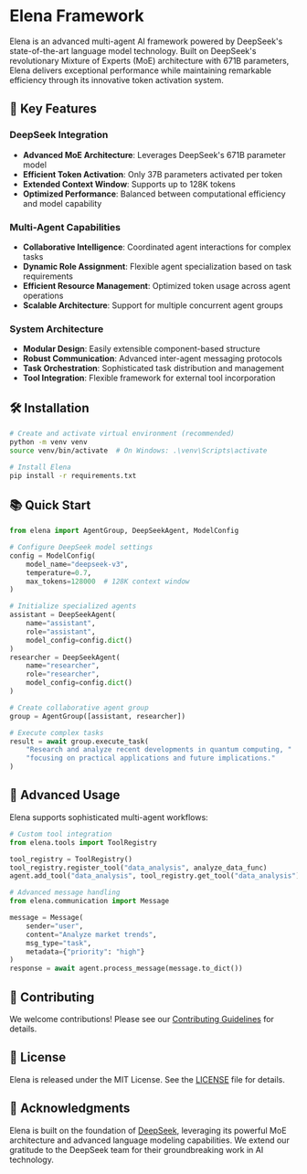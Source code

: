 # Elena Framework

Elena is an advanced multi-agent AI framework powered by DeepSeek's state-of-the-art language model technology. Built on DeepSeek's revolutionary Mixture of Experts (MoE) architecture with 671B parameters, Elena delivers exceptional performance while maintaining remarkable efficiency through its innovative token activation system.

## 🚀 Key Features

### DeepSeek Integration
- **Advanced MoE Architecture**: Leverages DeepSeek's 671B parameter model
- **Efficient Token Activation**: Only 37B parameters activated per token
- **Extended Context Window**: Supports up to 128K tokens
- **Optimized Performance**: Balanced between computational efficiency and model capability

### Multi-Agent Capabilities
- **Collaborative Intelligence**: Coordinated agent interactions for complex tasks
- **Dynamic Role Assignment**: Flexible agent specialization based on task requirements
- **Efficient Resource Management**: Optimized token usage across agent operations
- **Scalable Architecture**: Support for multiple concurrent agent groups

### System Architecture
- **Modular Design**: Easily extensible component-based structure
- **Robust Communication**: Advanced inter-agent messaging protocols
- **Task Orchestration**: Sophisticated task distribution and management
- **Tool Integration**: Flexible framework for external tool incorporation

## 🛠 Installation

```bash
# Create and activate virtual environment (recommended)
python -m venv venv
source venv/bin/activate  # On Windows: .\venv\Scripts\activate

# Install Elena
pip install -r requirements.txt
```

## 📚 Quick Start

```python
from elena import AgentGroup, DeepSeekAgent, ModelConfig

# Configure DeepSeek model settings
config = ModelConfig(
    model_name="deepseek-v3",
    temperature=0.7,
    max_tokens=128000  # 128K context window
)

# Initialize specialized agents
assistant = DeepSeekAgent(
    name="assistant",
    role="assistant",
    model_config=config.dict()
)
researcher = DeepSeekAgent(
    name="researcher",
    role="researcher",
    model_config=config.dict()
)

# Create collaborative agent group
group = AgentGroup([assistant, researcher])

# Execute complex tasks
result = await group.execute_task(
    "Research and analyze recent developments in quantum computing, "
    "focusing on practical applications and future implications."
)
```

## 🔧 Advanced Usage

Elena supports sophisticated multi-agent workflows:

```python
# Custom tool integration
from elena.tools import ToolRegistry

tool_registry = ToolRegistry()
tool_registry.register_tool("data_analysis", analyze_data_func)
agent.add_tool("data_analysis", tool_registry.get_tool("data_analysis"))

# Advanced message handling
from elena.communication import Message

message = Message(
    sender="user",
    content="Analyze market trends",
    msg_type="task",
    metadata={"priority": "high"}
)
response = await agent.process_message(message.to_dict())
```

## 🤝 Contributing

We welcome contributions! Please see our [Contributing Guidelines](CONTRIBUTING.md) for details.

## 📄 License

Elena is released under the MIT License. See the [LICENSE](LICENSE) file for details.

## 🙏 Acknowledgments

Elena is built on the foundation of [DeepSeek](https://github.com/deepseek-ai/DeepSeek), leveraging its powerful MoE architecture and advanced language modeling capabilities. We extend our gratitude to the DeepSeek team for their groundbreaking work in AI technology.
